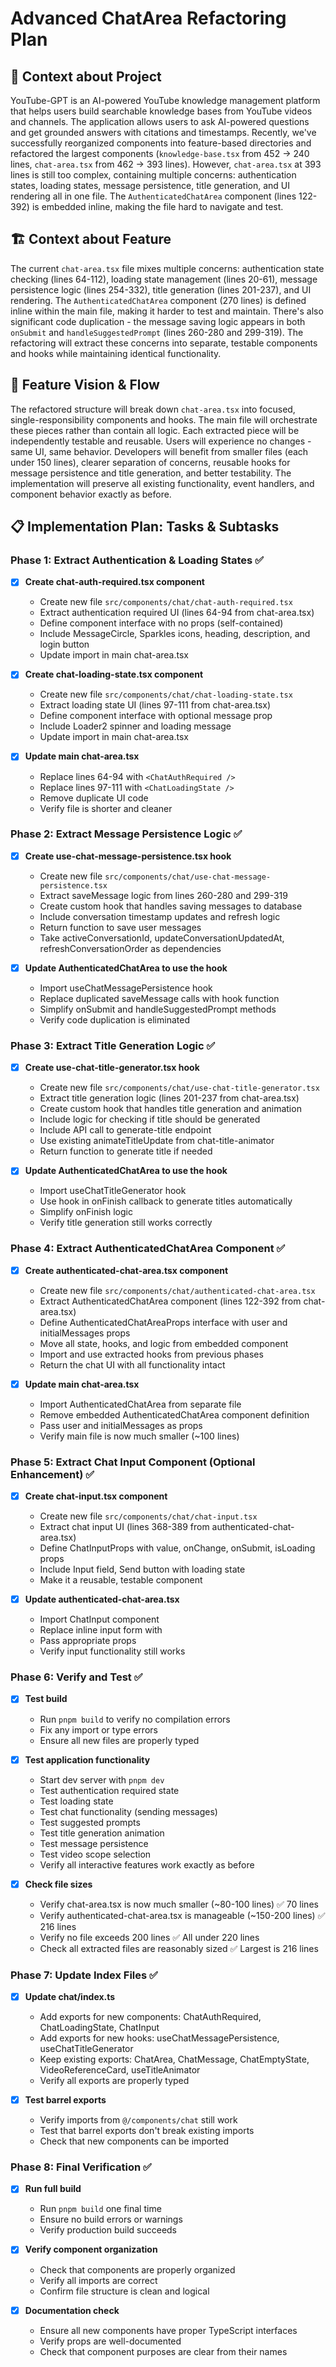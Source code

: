 # Advanced ChatArea Refactoring Plan

## 🧠 Context about Project

YouTube-GPT is an AI-powered YouTube knowledge management platform that helps users build searchable knowledge bases from YouTube videos and channels. The application allows users to ask AI-powered questions and get grounded answers with citations and timestamps. Recently, we've successfully reorganized components into feature-based directories and refactored the largest components (`knowledge-base.tsx` from 452 → 240 lines, `chat-area.tsx` from 462 → 393 lines). However, `chat-area.tsx` at 393 lines is still too complex, containing multiple concerns: authentication states, loading states, message persistence, title generation, and UI rendering all in one file. The `AuthenticatedChatArea` component (lines 122-392) is embedded inline, making the file hard to navigate and test.

## 🏗️ Context about Feature

The current `chat-area.tsx` file mixes multiple concerns: authentication state checking (lines 64-112), loading state management (lines 20-61), message persistence logic (lines 254-332), title generation (lines 201-237), and UI rendering. The `AuthenticatedChatArea` component (270 lines) is defined inline within the main file, making it harder to test and maintain. There's also significant code duplication - the message saving logic appears in both `onSubmit` and `handleSuggestedPrompt` (lines 260-280 and 299-319). The refactoring will extract these concerns into separate, testable components and hooks while maintaining identical functionality.

## 🎯 Feature Vision & Flow

The refactored structure will break down `chat-area.tsx` into focused, single-responsibility components and hooks. The main file will orchestrate these pieces rather than contain all logic. Each extracted piece will be independently testable and reusable. Users will experience no changes - same UI, same behavior. Developers will benefit from smaller files (each under 150 lines), clearer separation of concerns, reusable hooks for message persistence and title generation, and better testability. The implementation will preserve all existing functionality, event handlers, and component behavior exactly as before.

## 📋 Implementation Plan: Tasks & Subtasks

### Phase 1: Extract Authentication & Loading States ✅

- [x] **Create chat-auth-required.tsx component**
  - Create new file `src/components/chat/chat-auth-required.tsx`
  - Extract authentication required UI (lines 64-94 from chat-area.tsx)
  - Define component interface with no props (self-contained)
  - Include MessageCircle, Sparkles icons, heading, description, and login button
  - Update import in main chat-area.tsx

- [x] **Create chat-loading-state.tsx component**
  - Create new file `src/components/chat/chat-loading-state.tsx`
  - Extract loading state UI (lines 97-111 from chat-area.tsx)
  - Define component interface with optional message prop
  - Include Loader2 spinner and loading message
  - Update import in main chat-area.tsx

- [x] **Update main chat-area.tsx**
  - Replace lines 64-94 with `<ChatAuthRequired />`
  - Replace lines 97-111 with `<ChatLoadingState />`
  - Remove duplicate UI code
  - Verify file is shorter and cleaner

### Phase 2: Extract Message Persistence Logic ✅

- [x] **Create use-chat-message-persistence.tsx hook**
  - Create new file `src/components/chat/use-chat-message-persistence.tsx`
  - Extract saveMessage logic from lines 260-280 and 299-319
  - Create custom hook that handles saving messages to database
  - Include conversation timestamp updates and refresh logic
  - Return function to save user messages
  - Take activeConversationId, updateConversationUpdatedAt, refreshConversationOrder as dependencies

- [x] **Update AuthenticatedChatArea to use the hook**
  - Import useChatMessagePersistence hook
  - Replace duplicated saveMessage calls with hook function
  - Simplify onSubmit and handleSuggestedPrompt methods
  - Verify code duplication is eliminated

### Phase 3: Extract Title Generation Logic ✅

- [x] **Create use-chat-title-generator.tsx hook**
  - Create new file `src/components/chat/use-chat-title-generator.tsx`
  - Extract title generation logic (lines 201-237 from chat-area.tsx)
  - Create custom hook that handles title generation and animation
  - Include logic for checking if title should be generated
  - Include API call to generate-title endpoint
  - Use existing animateTitleUpdate from chat-title-animator
  - Return function to generate title if needed

- [x] **Update AuthenticatedChatArea to use the hook**
  - Import useChatTitleGenerator hook
  - Use hook in onFinish callback to generate titles automatically
  - Simplify onFinish logic
  - Verify title generation still works correctly

### Phase 4: Extract AuthenticatedChatArea Component ✅

- [x] **Create authenticated-chat-area.tsx component**
  - Create new file `src/components/chat/authenticated-chat-area.tsx`
  - Extract AuthenticatedChatArea component (lines 122-392 from chat-area.tsx)
  - Define AuthenticatedChatAreaProps interface with user and initialMessages props
  - Move all state, hooks, and logic from embedded component
  - Import and use extracted hooks from previous phases
  - Return the chat UI with all functionality intact

- [x] **Update main chat-area.tsx**
  - Import AuthenticatedChatArea from separate file
  - Remove embedded AuthenticatedChatArea component definition
  - Pass user and initialMessages as props
  - Verify main file is now much smaller (~100 lines)

### Phase 5: Extract Chat Input Component (Optional Enhancement) ✅

- [x] **Create chat-input.tsx component**
  - Create new file `src/components/chat/chat-input.tsx`
  - Extract chat input UI (lines 368-389 from authenticated-chat-area.tsx)
  - Define ChatInputProps with value, onChange, onSubmit, isLoading props
  - Include Input field, Send button with loading state
  - Make it a reusable, testable component

- [x] **Update authenticated-chat-area.tsx**
  - Import ChatInput component
  - Replace inline input form with <ChatInput />
  - Pass appropriate props
  - Verify input functionality still works

### Phase 6: Verify and Test ✅

- [x] **Test build**
  - Run `pnpm build` to verify no compilation errors
  - Fix any import or type errors
  - Ensure all new files are properly typed

- [x] **Test application functionality**
  - Start dev server with `pnpm dev`
  - Test authentication required state
  - Test loading state
  - Test chat functionality (sending messages)
  - Test suggested prompts
  - Test title generation animation
  - Test message persistence
  - Test video scope selection
  - Verify all interactive features work exactly as before

- [x] **Check file sizes**
  - Verify chat-area.tsx is now much smaller (~80-100 lines) ✅ 70 lines
  - Verify authenticated-chat-area.tsx is manageable (~150-200 lines) ✅ 216 lines
  - Verify no file exceeds 200 lines ✅ All under 220 lines
  - Check all extracted files are reasonably sized ✅ Largest is 216 lines

### Phase 7: Update Index Files ✅

- [x] **Update chat/index.ts**
  - Add exports for new components: ChatAuthRequired, ChatLoadingState, ChatInput
  - Add exports for new hooks: useChatMessagePersistence, useChatTitleGenerator
  - Keep existing exports: ChatArea, ChatMessage, ChatEmptyState, VideoReferenceCard, useTitleAnimator
  - Verify all exports are properly typed

- [x] **Test barrel exports**
  - Verify imports from `@/components/chat` still work
  - Test that barrel exports don't break existing imports
  - Check that new components can be imported

### Phase 8: Final Verification ✅

- [x] **Run full build**
  - Run `pnpm build` one final time
  - Ensure no build errors or warnings
  - Verify production build succeeds

- [x] **Verify component organization**
  - Check that components are properly organized
  - Verify all imports are correct
  - Confirm file structure is clean and logical

- [x] **Documentation check**
  - Ensure all new components have proper TypeScript interfaces
  - Verify props are well-documented
  - Check that component purposes are clear from their names

